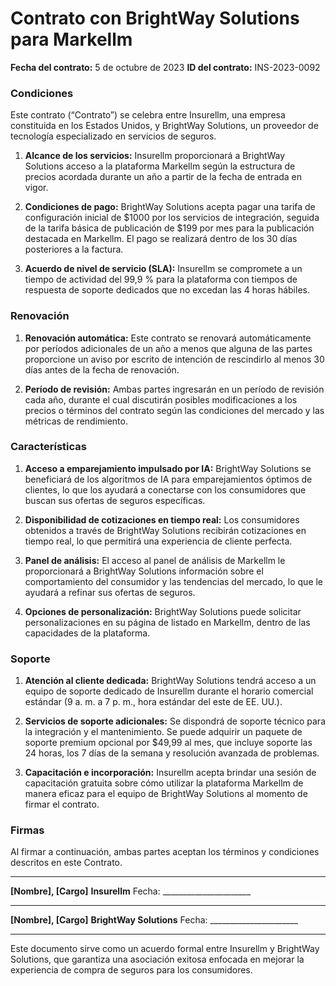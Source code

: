 # Contrato con BrightWay Solutions para Markellm

**Fecha del contrato:** 5 de octubre de 2023
**ID del contrato:** INS-2023-0092

### Condiciones
Este contrato (“Contrato”) se celebra entre Insurellm, una empresa constituida en los Estados Unidos, y BrightWay Solutions, un proveedor de tecnología especializado en servicios de seguros.

1. **Alcance de los servicios:**
Insurellm proporcionará a BrightWay Solutions acceso a la plataforma Markellm según la estructura de precios acordada durante un año a partir de la fecha de entrada en vigor.

2. **Condiciones de pago:**
BrightWay Solutions acepta pagar una tarifa de configuración inicial de $1000 por los servicios de integración, seguida de la tarifa básica de publicación de $199 por mes para la publicación destacada en Markellm. El pago se realizará dentro de los 30 días posteriores a la factura.

3. **Acuerdo de nivel de servicio (SLA):**
Insurellm se compromete a un tiempo de actividad del 99,9 % para la plataforma con tiempos de respuesta de soporte dedicados que no excedan las 4 horas hábiles.

### Renovación
1. **Renovación automática:**
Este contrato se renovará automáticamente por períodos adicionales de un año a menos que alguna de las partes proporcione un aviso por escrito de intención de rescindirlo al menos 30 días antes de la fecha de renovación.

2. **Período de revisión:**
Ambas partes ingresarán en un período de revisión cada año, durante el cual discutirán posibles modificaciones a los precios o términos del contrato según las condiciones del mercado y las métricas de rendimiento.

### Características
1. **Acceso a emparejamiento impulsado por IA:**
BrightWay Solutions se beneficiará de los algoritmos de IA para emparejamientos óptimos de clientes, lo que los ayudará a conectarse con los consumidores que buscan sus ofertas de seguros específicas.

2. **Disponibilidad de cotizaciones en tiempo real:**
Los consumidores obtenidos a través de BrightWay Solutions recibirán cotizaciones en tiempo real, lo que permitirá una experiencia de cliente perfecta.

3. **Panel de análisis:**
El acceso al panel de análisis de Markellm le proporcionará a BrightWay Solutions información sobre el comportamiento del consumidor y las tendencias del mercado, lo que le ayudará a refinar sus ofertas de seguros.

4. **Opciones de personalización:**
BrightWay Solutions puede solicitar personalizaciones en su página de listado en Markellm, dentro de las capacidades de la plataforma.

### Soporte
1. **Atención al cliente dedicada:**
BrightWay Solutions tendrá acceso a un equipo de soporte dedicado de Insurellm durante el horario comercial estándar (9 a. m. a 7 p. m., hora estándar del este de EE. UU.).

2. **Servicios de soporte adicionales:**
Se dispondrá de soporte técnico para la integración y el mantenimiento. Se puede adquirir un paquete de soporte premium opcional por $49,99 al mes, que incluye soporte las 24 horas, los 7 días de la semana y resolución avanzada de problemas.

3. **Capacitación e incorporación:**
Insurellm acepta brindar una sesión de capacitación gratuita sobre cómo utilizar la plataforma Markellm de manera eficaz para el equipo de BrightWay Solutions al momento de firmar el contrato.

### Firmas
Al firmar a continuación, ambas partes aceptan los términos y condiciones descritos en este Contrato.

__________________________
**[Nombre], [Cargo]**
**Insurellm**
Fecha: ______________________

__________________________
**[Nombre], [Cargo]**
**BrightWay Solutions**
Fecha: ______________________

---

Este documento sirve como un acuerdo formal entre Insurellm y BrightWay Solutions, que garantiza una asociación exitosa enfocada en mejorar la experiencia de compra de seguros para los consumidores.